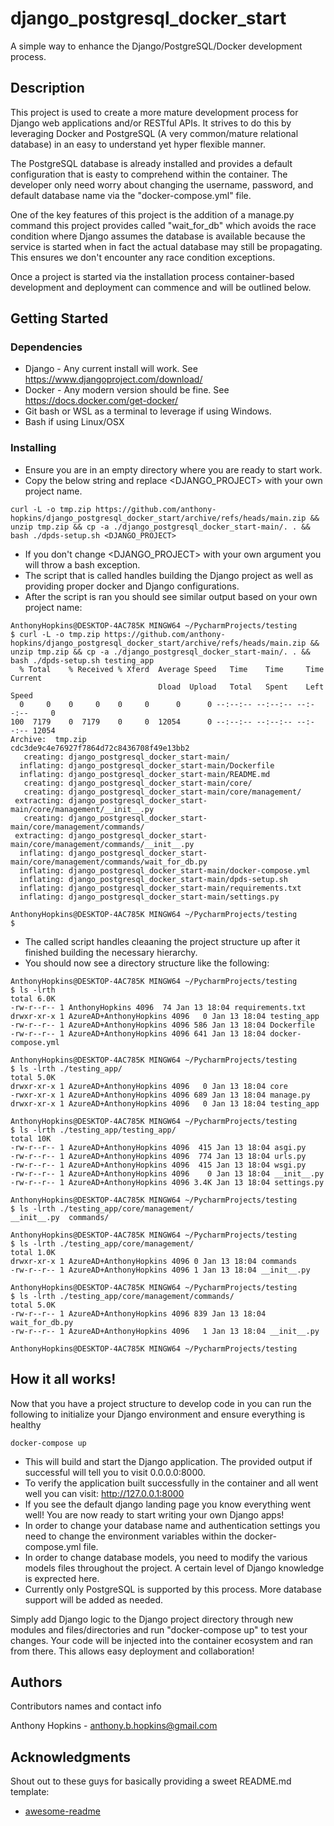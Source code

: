 # django_postgresql_docker_start

A simple way to enhance the Django/PostgreSQL/Docker development process. 

## Description

This project is used to create a more mature development process for Django web applications and/or RESTful APIs. It strives to do this
by leveraging Docker and PostgreSQL (A very common/mature relational database) in an easy to understand yet hyper flexible manner.

The PostgreSQL database is already installed and provides a default configuration that is easty to comprehend within the container. The developer only
need worry about changing the username, password, and default database name via the "docker-compose.yml" file.

One of the key features of this project is the addition of a manage.py command this project provides called "wait_for_db" which avoids
the race condition where Django assumes the database is available because the service is started when in fact the actual database may still be
propagating. This ensures we don't encounter any race condition exceptions.

Once a project is started via the installation process container-based development and deployment can commence and will be outlined below.

## Getting Started

### Dependencies

* Django - Any current install will work. See 
https://www.djangoproject.com/download/
* Docker - Any modern version should be fine. See 
https://docs.docker.com/get-docker/
* Git bash or WSL as a terminal to leverage if using Windows. 
* Bash if using Linux/OSX

### Installing
* Ensure you are in an empty directory where you are ready to start work.
* Copy the below string and replace <DJANGO_PROJECT> with your own project name.
```
curl -L -o tmp.zip https://github.com/anthony-hopkins/django_postgresql_docker_start/archive/refs/heads/main.zip && unzip tmp.zip && cp -a ./django_postgresql_docker_start-main/. . && bash ./dpds-setup.sh <DJANGO_PROJECT>
```
* If you don't change <DJANGO_PROJECT> with your own argument you will throw a bash exception.
* The script that is called handles building the Django project as well as providing proper docker and Django configurations.
* After the script is ran you should see similar output based on your own project name:
```
AnthonyHopkins@DESKTOP-4AC785K MINGW64 ~/PycharmProjects/testing
$ curl -L -o tmp.zip https://github.com/anthony-hopkins/django_postgresql_docker_start/archive/refs/heads/main.zip && unzip tmp.zip && cp -a ./django_postgresql_docker_start-main/. . && bash ./dpds-setup.sh testing_app
  % Total    % Received % Xferd  Average Speed   Time    Time     Time  Current
                                 Dload  Upload   Total   Spent    Left  Speed  
  0     0    0     0    0     0      0      0 --:--:-- --:--:-- --:--:--     0 
100  7179    0  7179    0     0  12054      0 --:--:-- --:--:-- --:--:-- 12054
Archive:  tmp.zip
cdc3de9c4e76927f7864d72c8436708f49e13bb2                                                  
   creating: django_postgresql_docker_start-main/                                         
  inflating: django_postgresql_docker_start-main/Dockerfile                               
  inflating: django_postgresql_docker_start-main/README.md                                
   creating: django_postgresql_docker_start-main/core/                                    
   creating: django_postgresql_docker_start-main/core/management/                         
 extracting: django_postgresql_docker_start-main/core/management/__init__.py              
   creating: django_postgresql_docker_start-main/core/management/commands/                
 extracting: django_postgresql_docker_start-main/core/management/commands/__init__.py     
  inflating: django_postgresql_docker_start-main/core/management/commands/wait_for_db.py  
  inflating: django_postgresql_docker_start-main/docker-compose.yml                       
  inflating: django_postgresql_docker_start-main/dpds-setup.sh
  inflating: django_postgresql_docker_start-main/requirements.txt
  inflating: django_postgresql_docker_start-main/settings.py

AnthonyHopkins@DESKTOP-4AC785K MINGW64 ~/PycharmProjects/testing
$

```
* The called script handles cleaaning the project structure up after it finished building the necessary hierarchy.
* You should now see a directory structure like the following:
```
AnthonyHopkins@DESKTOP-4AC785K MINGW64 ~/PycharmProjects/testing
$ ls -lrth                                                              
total 6.0K                                                                  
-rw-r--r-- 1 AnthonyHopkins 4096  74 Jan 13 18:04 requirements.txt  
drwxr-xr-x 1 AzureAD+AnthonyHopkins 4096   0 Jan 13 18:04 testing_app       
-rw-r--r-- 1 AzureAD+AnthonyHopkins 4096 586 Jan 13 18:04 Dockerfile        
-rw-r--r-- 1 AzureAD+AnthonyHopkins 4096 641 Jan 13 18:04 docker-compose.yml

AnthonyHopkins@DESKTOP-4AC785K MINGW64 ~/PycharmProjects/testing
$ ls -lrth ./testing_app/                                               
total 5.0K                                                           
drwxr-xr-x 1 AzureAD+AnthonyHopkins 4096   0 Jan 13 18:04 core       
-rwxr-xr-x 1 AzureAD+AnthonyHopkins 4096 689 Jan 13 18:04 manage.py  
drwxr-xr-x 1 AzureAD+AnthonyHopkins 4096   0 Jan 13 18:04 testing_app

AnthonyHopkins@DESKTOP-4AC785K MINGW64 ~/PycharmProjects/testing
$ ls -lrth ./testing_app/testing_app/                                   
total 10K
-rw-r--r-- 1 AzureAD+AnthonyHopkins 4096  415 Jan 13 18:04 asgi.py
-rw-r--r-- 1 AzureAD+AnthonyHopkins 4096  774 Jan 13 18:04 urls.py
-rw-r--r-- 1 AzureAD+AnthonyHopkins 4096  415 Jan 13 18:04 wsgi.py
-rw-r--r-- 1 AzureAD+AnthonyHopkins 4096    0 Jan 13 18:04 __init__.py
-rw-r--r-- 1 AzureAD+AnthonyHopkins 4096 3.4K Jan 13 18:04 settings.py

AnthonyHopkins@DESKTOP-4AC785K MINGW64 ~/PycharmProjects/testing
$ ls -lrth ./testing_app/core/management/
__init__.py  commands/    

AnthonyHopkins@DESKTOP-4AC785K MINGW64 ~/PycharmProjects/testing
$ ls -lrth ./testing_app/core/management/
total 1.0K
drwxr-xr-x 1 AzureAD+AnthonyHopkins 4096 0 Jan 13 18:04 commands
-rw-r--r-- 1 AzureAD+AnthonyHopkins 4096 1 Jan 13 18:04 __init__.py

AnthonyHopkins@DESKTOP-4AC785K MINGW64 ~/PycharmProjects/testing
$ ls -lrth ./testing_app/core/management/commands/
total 5.0K
-rw-r--r-- 1 AzureAD+AnthonyHopkins 4096 839 Jan 13 18:04 wait_for_db.py
-rw-r--r-- 1 AzureAD+AnthonyHopkins 4096   1 Jan 13 18:04 __init__.py

AnthonyHopkins@DESKTOP-4AC785K MINGW64 ~/PycharmProjects/testing

```

## How it all works!
Now that you have a project structure to develop code in you can run the following to initialize your Django environment and ensure everything is healthy
```
docker-compose up
```
* This will build and start the Django application. The provided output if successful will tell you to visit 0.0.0.0:8000.
* To verify the application built successfully in the container and all went well you can visit: http://127.0.0.1:8000
* If you see the default django landing page you know everything went well! You are now ready to start writing your own Django apps!
* In order to change your database name and authentication settings you need to change the environment variables within the docker-compose.yml file.
* In order to change database models, you need to modify the various models files throughout the project. A certain level of Django knowledge is exprected here.
* Currently only PostgreSQL is supported by this process. More database support will be added as needed.

Simply add Django logic to the Django project directory through new modules and files/directories and run "docker-compose up" to 
test your changes. Your code will be injected into the container ecosystem and ran from there. This allows easy deployment and collaboration!

## Authors

Contributors names and contact info

Anthony Hopkins - anthony.b.hopkins@gmail.com

## Acknowledgments

Shout out to these guys for basically providing a sweet README.md template:
* [awesome-readme](https://github.com/matiassingers/awesome-readme)
